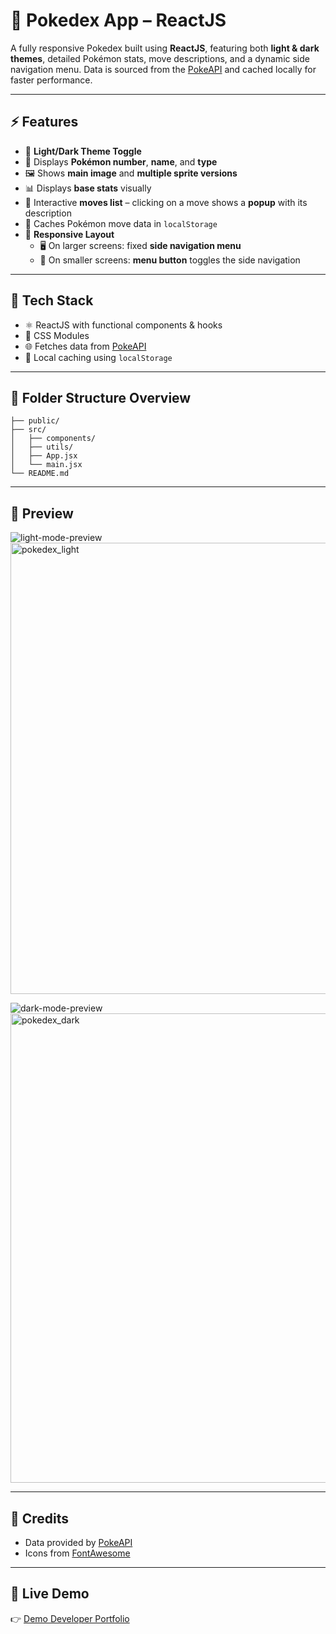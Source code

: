 # 🧿 Pokedex App – ReactJS

A fully responsive Pokedex built using **ReactJS**, featuring both **light & dark themes**, detailed Pokémon stats, move descriptions, and a dynamic side navigation menu. Data is sourced from the [PokeAPI](https://pokeapi.co/) and cached locally for faster performance.

---

## ⚡ Features

- 🔄 **Light/Dark Theme Toggle**  
- 🔢 Displays **Pokémon number**, **name**, and **type**
- 🖼 Shows **main image** and **multiple sprite versions**
- 📊 Displays **base stats** visually
- 🧠 Interactive **moves list** – clicking on a move shows a **popup** with its description
- 📂 Caches Pokémon move data in `localStorage`
- 📱 **Responsive Layout**
  - 🖥 On larger screens: fixed **side navigation menu**
  - 📱 On smaller screens: **menu button** toggles the side navigation

---

## 🚀 Tech Stack

- ⚛️ ReactJS with functional components & hooks
- 🎨 CSS Modules 
- 🌐 Fetches data from [PokeAPI](https://pokeapi.co/)
- 🧠 Local caching using `localStorage`

---

## 📁 Folder Structure Overview

```
├── public/
├── src/
│   ├── components/
│   ├── utils/
│   ├── App.jsx
│   └── main.jsx
└── README.md
```

---

## 📸 Preview

![light-mode-preview]()  
<img width="722" alt="pokedex_light" src="https://github.com/user-attachments/assets/b1d6c9cd-511e-4f71-83e5-05e333705494" />

![dark-mode-preview](preview-dark.png)
<img width="751" alt="pokedex_dark" src="https://github.com/user-attachments/assets/16f6a0de-d020-41bd-a090-41a92cfc31e4" />


---

## 🧠 Credits

- Data provided by [PokeAPI](https://pokeapi.co/)
- Icons from [FontAwesome](https://fontawesome.com/)

---

## 🚀 Live Demo

👉 [Demo Developer Portfolio](https://google-search2-home-page.netlify.app/)
